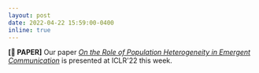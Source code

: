 ```yaml
---
layout: post
date: 2022-04-22 15:59:00-0400
inline: true
---
```


**[📝 PAPER]** Our paper <a href="https://arxiv.org/pdf/2204.12982.pdf" target="_blank" rel="noopener noreferrer">*On the Role of Population Heterogeneity in Emergent Communication*</a> is presented at ICLR'22 this week.